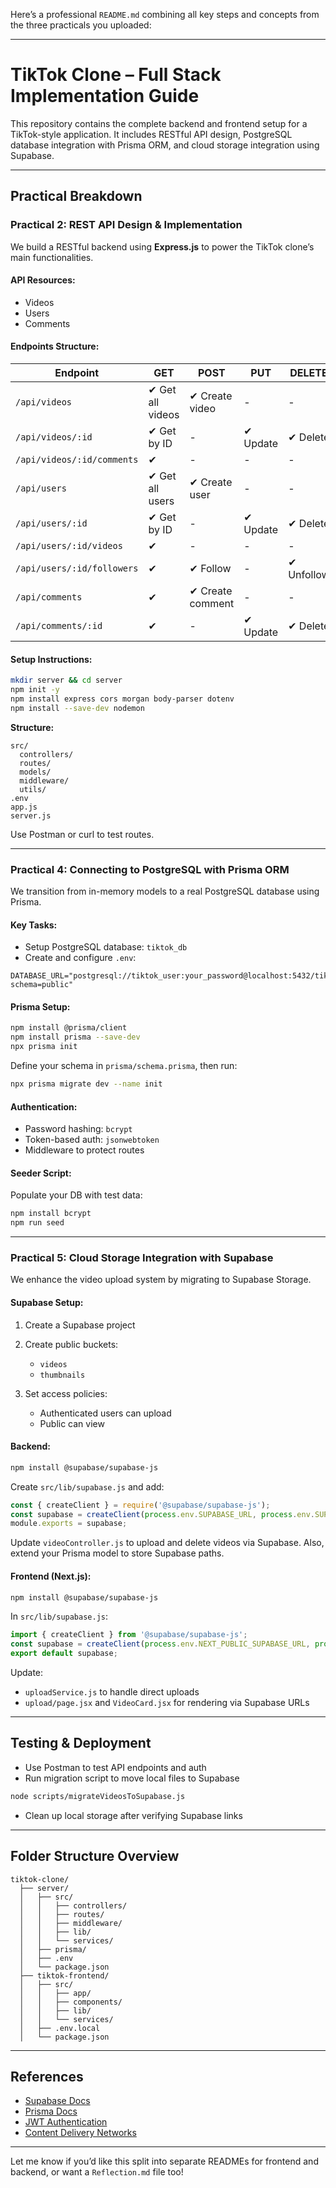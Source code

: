 Here’s a professional `README.md` combining all key steps and concepts from the three practicals you uploaded:

---

# TikTok Clone – Full Stack Implementation Guide

This repository contains the complete backend and frontend setup for a TikTok-style application. It includes RESTful API design, PostgreSQL database integration with Prisma ORM, and cloud storage integration using Supabase.

---

## Practical Breakdown

### Practical 2: REST API Design & Implementation

We build a RESTful backend using **Express.js** to power the TikTok clone’s main functionalities.

#### API Resources:

* Videos
* Users
* Comments

#### Endpoints Structure:

| Endpoint                   | GET              | POST             | PUT      | DELETE     |
| -------------------------- | ---------------- | ---------------- | -------- | ---------- |
| `/api/videos`              | ✔ Get all videos | ✔ Create video   | -        | -          |
| `/api/videos/:id`          | ✔ Get by ID      | -                | ✔ Update | ✔ Delete   |
| `/api/videos/:id/comments` | ✔                | -                | -        | -          |
| `/api/users`               | ✔ Get all users  | ✔ Create user    | -        | -          |
| `/api/users/:id`           | ✔ Get by ID      | -                | ✔ Update | ✔ Delete   |
| `/api/users/:id/videos`    | ✔                | -                | -        | -          |
| `/api/users/:id/followers` | ✔                | ✔ Follow         | -        | ✔ Unfollow |
| `/api/comments`            | ✔                | ✔ Create comment | -        | -          |
| `/api/comments/:id`        | ✔                | -                | ✔ Update | ✔ Delete   |

#### Setup Instructions:

```bash
mkdir server && cd server
npm init -y
npm install express cors morgan body-parser dotenv
npm install --save-dev nodemon
```

**Structure:**

```
src/
  controllers/
  routes/
  models/
  middleware/
  utils/
.env
app.js
server.js
```

Use Postman or curl to test routes.

---

### Practical 4: Connecting to PostgreSQL with Prisma ORM

We transition from in-memory models to a real PostgreSQL database using Prisma.

#### Key Tasks:

* Setup PostgreSQL database: `tiktok_db`
* Create and configure `.env`:

```env
DATABASE_URL="postgresql://tiktok_user:your_password@localhost:5432/tiktok_db?schema=public"
```

#### Prisma Setup:

```bash
npm install @prisma/client
npm install prisma --save-dev
npx prisma init
```

Define your schema in `prisma/schema.prisma`, then run:

```bash
npx prisma migrate dev --name init
```

#### Authentication:

* Password hashing: `bcrypt`
* Token-based auth: `jsonwebtoken`
* Middleware to protect routes

#### Seeder Script:

Populate your DB with test data:

```bash
npm install bcrypt
npm run seed
```

---

### Practical 5: Cloud Storage Integration with Supabase

We enhance the video upload system by migrating to Supabase Storage.

#### Supabase Setup:

1. Create a Supabase project
2. Create public buckets:

   * `videos`
   * `thumbnails`
3. Set access policies:

   * Authenticated users can upload
   * Public can view

#### Backend:

```bash
npm install @supabase/supabase-js
```

Create `src/lib/supabase.js` and add:

```js
const { createClient } = require('@supabase/supabase-js');
const supabase = createClient(process.env.SUPABASE_URL, process.env.SUPABASE_SERVICE_KEY);
module.exports = supabase;
```

Update `videoController.js` to upload and delete videos via Supabase. Also, extend your Prisma model to store Supabase paths.

#### Frontend (Next.js):

```bash
npm install @supabase/supabase-js
```

In `src/lib/supabase.js`:

```js
import { createClient } from '@supabase/supabase-js';
const supabase = createClient(process.env.NEXT_PUBLIC_SUPABASE_URL, process.env.NEXT_PUBLIC_SUPABASE_PUBLIC_KEY);
export default supabase;
```

Update:

* `uploadService.js` to handle direct uploads
* `upload/page.jsx` and `VideoCard.jsx` for rendering via Supabase URLs

---

## Testing & Deployment

* Use Postman to test API endpoints and auth
* Run migration script to move local files to Supabase

```bash
node scripts/migrateVideosToSupabase.js
```

* Clean up local storage after verifying Supabase links

---

## Folder Structure Overview

```
tiktok-clone/
  ├── server/
  │   ├── src/
  │   │   ├── controllers/
  │   │   ├── routes/
  │   │   ├── middleware/
  │   │   ├── lib/
  │   │   └── services/
  │   ├── prisma/
  │   ├── .env
  │   └── package.json
  ├── tiktok-frontend/
  │   ├── src/
  │   │   ├── app/
  │   │   ├── components/
  │   │   ├── lib/
  │   │   └── services/
  │   ├── .env.local
  │   └── package.json
```

---

## References

* [Supabase Docs](https://supabase.com/docs)
* [Prisma Docs](https://www.prisma.io/docs)
* [JWT Authentication](https://jwt.io/introduction)
* [Content Delivery Networks](https://www.cloudflare.com/learning/cdn/what-is-a-cdn/)

---

Let me know if you’d like this split into separate READMEs for frontend and backend, or want a `Reflection.md` file too!
